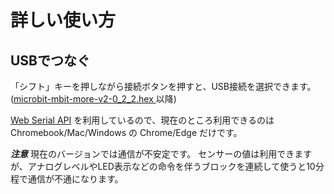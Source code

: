 # 詳しい使い方

## USBでつなぐ

「シフト」キーを押しながら接続ボタンを押すと、USB接続を選択できます。
([microbit-mbit-more-v2-0_2_2.hex ](https://github.com/yokobond/pxt-mbit-more-v2/releases/tag/0.2.2) 以降)

[Web Serial API](https://wicg.github.io/serial/) を利用しているので、現在のところ利用できるのは Chromebook/Mac/Windows の Chrome/Edge だけです。

***注意***
現在のバージョンでは通信が不安定です。
センサーの値は利用できますが、アナログレベルやLED表示などの命令を伴うブロックを連続して使うと10分程で通信が不通になります。